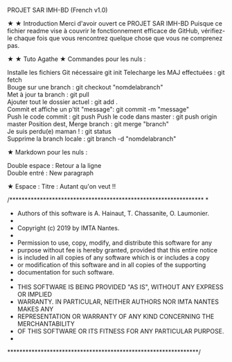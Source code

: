 PROJET SAR IMH-BD (French v1.0)

★ ★ Introduction
 Merci d'avoir ouvert ce PROJET SAR IMH-BD
 Puisque ce fichier readme vise à couvrir le fonctionnement efficace de GitHub,
 vérifiez-le chaque fois que vous rencontrez quelque chose que vous ne comprenez pas.

★ ★ Tuto Agathe
★  Commandes pour les nuls :

Installe les fichiers Git nécessaire      git init
Telecharge les MAJ effectuées : 		      git fetch  
Bouge sur une branch :				            git checkout "nomdelabranch"  
Met à jour ta branch : 				            git pull  
Ajouter tout le dossier actuel : 		      git add .  
Commit et affiche un p'tit "message": 		git commit -m "message"  
Push le code commit : 				            git push
Push le code dans master :                git push origin master
Position dest, Merge branch : 		  	    git merge "branch"  
Je suis perdu(e) maman ! : 			          git status  
Supprime la branch locale : 		    	    git branch -d "nomdelabranch"  

★  Markdown pour les nuls :

Double espace : 			               	   Retour a la ligne  
Double entré : 					                 New paragraph  

★  Espace :
Titre : 					                       Autant qu'on veut !!


/****************************************************************
 *
 * Authors of this software is A. Hainaut, T. Chassanite, O. Laumonier.
 *
 * Copyright (c) 2019 by IMTA Nantes.
 *
 * Permission to use, copy, modify, and distribute this software for any
 * purpose without fee is hereby granted, provided that this entire notice
 * is included in all copies of any software which is or includes a copy
 * or modification of this software and in all copies of the supporting
 * documentation for such software.
 *
 * THIS SOFTWARE IS BEING PROVIDED "AS IS", WITHOUT ANY EXPRESS OR IMPLIED
 * WARRANTY.  IN PARTICULAR, NEITHER AUTHORS NOR IMTA NANTES MAKES ANY
 * REPRESENTATION OR WARRANTY OF ANY KIND CONCERNING THE MERCHANTABILITY
 * OF THIS SOFTWARE OR ITS FITNESS FOR ANY PARTICULAR PURPOSE.
 *
 ***************************************************************/
